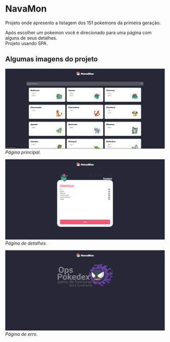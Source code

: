 # NavaMon

Projeto onde apresento a listagem dos 151 pokemons da primeira geração.

Após escolher um pokemon você é direcionado para uma página com alguns de seus detalhes.  
Projeto usando SPA.

## Algumas imagens do projeto

![Imagem 1](./src/assets/prints/Pagina_principal.png)
_Página principal._

![Imagem 2](./src/assets/prints/Pagina_de_details.png)
_Página de detalhes._

![Imagem 3](./src/assets/prints/error.png)
_Página de erro._
